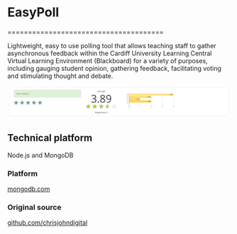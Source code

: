 # EasyPoll
======================================

Lightweight, easy to use polling tool that allows teaching staff to gather asynchronous feedback within the Cardiff University Learning Central Virtual Learning Environment (Blackboard) for a variety of purposes, including gauging student opinion, gathering feedback, facilitating voting and stimulating thought and debate.

![Image representing EasyPoll](public/images/easypoll.png?raw=true "Image representing EasyPoll")

## Technical platform

Node.js and MongoDB

### Platform

[mongodb.com](https://www.mongodb.com/)

### Original source

[github.com/chrisjohndigital](https://github.com/chrisjohndigital/EasyPoll)